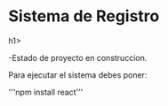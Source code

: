 <h1> Sistema de Registro</h1>h1>

-Estado de proyecto en construccion.

Para ejecutar el sistema debes poner:

'''npm install react'''
